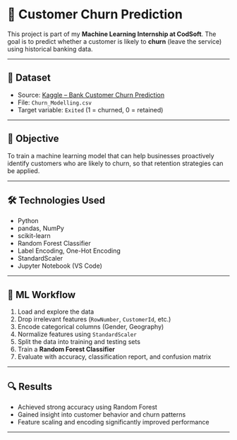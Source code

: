 # 🔁 Customer Churn Prediction

This project is part of my **Machine Learning Internship at CodSoft**. The goal is to predict whether a customer is likely to **churn** (leave the service) using historical banking data.

---

## 📁 Dataset

- Source: [Kaggle – Bank Customer Churn Prediction](https://www.kaggle.com/datasets/shantanudhakadd/bank-customer-churn-prediction)
- File: `Churn_Modelling.csv`
- Target variable: `Exited` (1 = churned, 0 = retained)

---

## 🧠 Objective

To train a machine learning model that can help businesses proactively identify customers who are likely to churn, so that retention strategies can be applied.

---

## 🛠 Technologies Used

- Python
- pandas, NumPy
- scikit-learn
- Random Forest Classifier
- Label Encoding, One-Hot Encoding
- StandardScaler
- Jupyter Notebook (VS Code)

---

## 🧪 ML Workflow

1. Load and explore the data
2. Drop irrelevant features (`RowNumber`, `CustomerId`, etc.)
3. Encode categorical columns (Gender, Geography)
4. Normalize features using `StandardScaler`
5. Split the data into training and testing sets
6. Train a **Random Forest Classifier**
7. Evaluate with accuracy, classification report, and confusion matrix

---

## 🔍 Results

- Achieved strong accuracy using Random Forest
- Gained insight into customer behavior and churn patterns
- Feature scaling and encoding significantly improved performance

---

